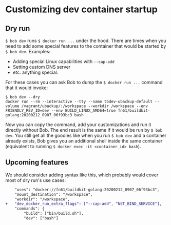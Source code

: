 Customizing dev container startup
=================================

Dry run
-------

`$ bob dev` runs `$ docker run ...` under the hood. There are times when you need to add
some special features to the container that would be started by `$ bob dev`. Examples:

- Adding special Linux capabilities with `--cap-add`
- Setting custom DNS server
- etc. anything special.

For these cases you can ask Bob to dump the `$ docker run ...`  command that it would invoke:

```console
$ bob dev --dry
docker run --rm --interactive --tty --name tbdev-ubackup-default --volume /vagrant/ubackup/:/workspace --workdir /workspace --env FRIENDLY_REV_ID=dev --env BUILD_LINUX_AMD64=true fn61/buildkit-golang:20200212_0907_06f93bc3 bash
```

Now you can copy the command, add your customizations and run it directly without Bob. The
end result is the same if it would be run by `$ bob dev`. You still get all the goodies
like when you run `$ bob dev` and a container already exists, Bob gives you an additional
shell inside the same container (equivalent to running `$ docker exec -it <container_id> bash`).


Upcoming features
-----------------

We should consider adding syntax like this, which probably would cover most of dry run's
use cases:

```diff
    "uses": "docker://fn61/buildkit-golang:20200212_0907_06f93bc3",
    "mount_destination": "/workspace",
    "workdir": "/workspace",
+   "dev_docker_run_extra_flags": ["--cap-add", "NET_BIND_SERVICE"],
    "commands": {
        "build": ["bin/build.sh"],
        "dev": ["bash"]
```
